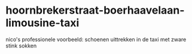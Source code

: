 # hoornbrekerstraat-boerhaavelaan-limousine-taxi

nico's professionele voorbeeld:
schoenen uittrekken in de taxi met zware stink sokken
